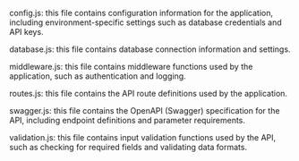 config.js: this file contains configuration information for the application, including environment-specific settings such as database credentials and API keys.

database.js: this file contains database connection information and settings.

middleware.js: this file contains middleware functions used by the application, such as authentication and logging.

routes.js: this file contains the API route definitions used by the application.

swagger.js: this file contains the OpenAPI (Swagger) specification for the API, including endpoint definitions and parameter requirements.

validation.js: this file contains input validation functions used by the API, such as checking for required fields and validating data formats.
